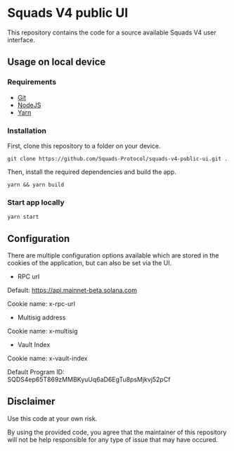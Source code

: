 # Squads V4 public UI

This repository contains the code for a source available Squads V4 user interface.

## Usage on local device

### Requirements

- [Git](https://git-scm.com/book/en/v2/Getting-Started-Installing-Git)
- [NodeJS](https://nodejs.org/en/download)
- [Yarn](https://classic.yarnpkg.com/lang/en/docs/install/#windows-stable)

### Installation

First, clone this repository to a folder on your device.

```
git clone https://github.com/Squads-Protocol/squads-v4-public-ui.git .
```

Then, install the required dependencies and build the app.

```
yarn && yarn build
```

### Start app locally

```
yarn start
```

## Configuration

There are multiple configuration options available which are stored in the cookies of the application, but can also be set via the UI.

- RPC url

Default: https://api.mainnet-beta.solana.com

Cookie name: x-rpc-url

- Multisig address

Cookie name: x-multisig

- Vault Index

Cookie name: x-vault-index


Default Program ID: SQDS4ep65T869zMMBKyuUq6aD6EgTu8psMjkvj52pCf

## Disclaimer

Use this code at your own risk. 

By using the provided code, you agree that the maintainer of this repository will not be help responsible for any type of issue that may have occured.
